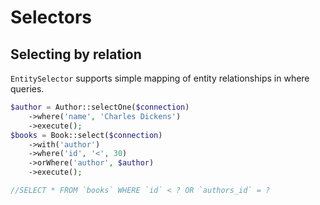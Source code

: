 # Selectors

## Selecting by relation

`EntitySelector` supports simple mapping of entity relationships in where queries.

```php
$author = Author::selectOne($connection)
    ->where('name', 'Charles Dickens')
    ->execute();
$books = Book::select($connection)
    ->with('author')
    ->where('id', '<', 30)
    ->orWhere('author', $author)
    ->execute();

//SELECT * FROM `books` WHERE `id` < ? OR `authors_id` = ?
```
